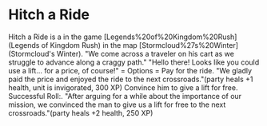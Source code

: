 # Hitch a Ride

Hitch a Ride is a in the game [Legends%20of%20Kingdom%20Rush](Legends of Kingdom Rush) in the map [Stormcloud%27s%20Winter](Stormcloud's Winter).
"We come across a traveler on his cart as we struggle to advance along a craggy path."
"Hello there! Looks like you could use a lift... for a price, of course!"
= Options =
Pay for the ride.
"We gladly paid the price and enjoyed the ride to the next crossroads."(party heals +1 health, unit is invigorated, 300 XP)
Convince him to give a lift for free.
Successful Roll:.
"After arguing for a while about the importance of our mission, we convinced the man to give us a lift for free to the next crossroads."(party heals +2 health, 250 XP)